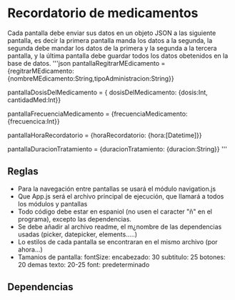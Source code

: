 # Recordatorio de medicamentos

Cada pantalla debe enviar sus datos en un objeto JSON a las siguiente pantalla, es decir la primera pantalla manda los datos a la segunda, la segunda debe mandar los datos de la primera y la segunda a la tercera pantalla, y la última pantalla debe guardar todos los datos obetenidos en la base de datos.
'''json
pantallaRegitrarMEdicamento = {regitrarMEdicamento:     
                        {nombreMEdicamento:String,tipoAdministracion:String}}

pantallaDosisDelMedicamento = { dosisDelMedicamento:
                        {dosis:Int, cantidadMed:Int}}

pantallaFrecuenciaMedicamento = {frecuenciaMedicamento:
                        {frecuencica:Int}}

pantallaHoraRecordatorio = {horaRecordatorio:
                    {hora:[Datetime]}}

pantallaDuracionTratamiento = {duracionTratamiento:
                        {duracion:String}}
'''
## Reglas
- Para la navegación entre pantallas se usará el módulo navigation.js
- Que App.js será el archivo principal de ejecución, que llamará a todos los módulos y pantallas
- Todo código debe estar en espaniol (no usen el caracter "ñ" en el programa), excepto las dependencias.
- Se debe añadir al archivo readme, el m¿nombre de las dependencias usadas (picker, datepicker, elements.....)
- Lo estilos de cada pantalla se encontraran en el mismo archivo (por ahora...)
- Tamanios de pantalla:
    fontSize: 
        encabezado: 30
        subtitulo: 25
        botones: 20
        demas texto: 20-25
    font: predeterminado
    
## Dependencias





